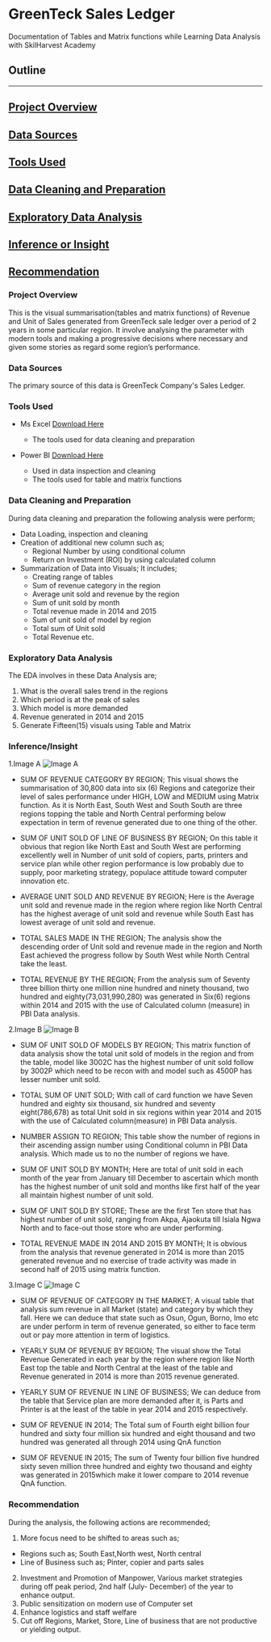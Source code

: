 # GreenTeck Sales Ledger
Documentation of Tables and Matrix functions while Learning Data Analysis with SkilHarvest Academy

## Outline
---
## [Project Overview](#project-overview)
## [Data Sources](#data-sources)
## [Tools Used](#tools-used)
## [Data Cleaning and Preparation](#data-cleaning-and-preparation)
## [Exploratory Data Analysis](#exploratory-data-analysis)
## [Inference or Insight](#inference-or-insight)
## [Recommendation](#recommendation)

### Project Overview
This is the visual summarisation(tables and matrix functions) of Revenue and Unit of Sales generated from GreenTeck sale ledger over a period of 2 years in some particular region. It involve analysing the parameter with modern tools and making a progressive decisions where necessary and given some stories as regard some region’s performance.

### Data Sources
The primary source of this data is GreenTeck Company's Sales Ledger.

### Tools Used
- Ms Excel [Download Here](http://www.microsoft.com)
  - The tools used for data cleaning and preparation
 
- Power BI [Download Here](https://www.microsoft.com/en-us/download/details.aspx?id=58494)
  - Used in data inspection and cleaning
  - The tools used for table and matrix functions

### Data Cleaning and Preparation
During data cleaning and preparation the following analysis were perform;
- Data Loading, inspection and cleaning
- Creation of additional new column such as;
  - Regional Number by using conditional column
  - Return on Investment (ROI) by using calculated column
- Summarization of Data into Visuals; It includes;
  - Creating range of tables
  - Sum of revenue category in the region
  - Average unit sold and revenue by the region
  - Sum of unit sold by month
  - Total revenue made in 2014 and 2015
  - Sum of unit sold of model by region
  - Total sum of Unit sold
  - Total Revenue etc.

### Exploratory Data Analysis 
The EDA involves in these Data Analysis are;
1. What is the overall sales trend in the regions 
2. Which period is at the peak of sales
3. Which model is more demanded
4. Revenue generated in 2014 and 2015
5. Generate Fifteen(15) visuals using Table and Matrix

### Inference/Insight 

1.Image A
![Image A](https://github.com/user-attachments/assets/ff7d183f-b081-45d0-b0bc-8c64f6224d52)

- SUM OF REVENUE CATEGORY BY REGION; This visual shows the summarisation of 30,800 data into six (6) Regions and categorize their level of sales performance under HIGH, LOW and MEDIUM using Matrix function. As it is North East, South West and South South are three regions topping the table and North Central performing below expectation in term of revenue generated due to one thing of the other.  

- SUM OF UNIT SOLD OF LINE OF BUSINESS BY REGION; On this table it obvious that region like North East and South West are performing excellently well in Number of unit sold of copiers, parts, printers and service plan while other region performance is low probably due to supply, poor marketing strategy, populace attitude toward computer innovation etc.

- AVERAGE UNIT SOLD AND REVENUE BY REGION; Here is the Average unit sold and revenue made in the region where region like North Central has the highest average of unit sold and revenue while South East has lowest average of unit sold and revenue.

- TOTAL SALES MADE IN THE REGION; The analysis show the descending order of Unit sold and revenue made in the region and North East achieved the progress follow by South West while North Central take the least.

- TOTAL REVENUE BY THE REGION; From the analysis sum of Seventy three billion thirty one million nine hundred and ninety thousand, two hundred and eighty(73,031,990,280) was generated in Six(6) regions within 2014 and 2015 with the use of Calculated column (measure) in PBI Data analysis.

2.Image B
![Image B](https://github.com/user-attachments/assets/14fa3b5c-0d8e-442a-9ac3-d4087497cbf4)

- SUM OF UNIT SOLD OF MODELS BY REGION; This matrix function of data analysis show the total unit sold of models in the region and from the table, model like 3002C has the highest number of unit sold follow by 3002P which need to be recon with and model such as 4500P has lesser number unit sold.

- TOTAL SUM OF UNIT SOLD; With call of card function we have Seven hundred and eighty six thousand, six hundred and seventy eight(786,678) as total Unit sold in six regions within year 2014 and 2015 with the use of Calculated column(measure) in PBI Data analysis. 

- NUMBER ASSIGN TO REGION; This table show the number of regions in their ascending assign number using Conditional column in PBI Data analysis. Which made us to no the number of regions we have.

- SUM OF UNIT SOLD BY MONTH; Here are total of unit sold in each month of the year from January till December to ascertain which month has the highest number of  unit sold and months like first half of the year all maintain highest number of unit sold.

- SUM OF UNIT SOLD BY STORE; These are the first Ten store that has highest number of unit sold, ranging from Akpa, Ajaokuta till Isiala Ngwa North and to face-out those store who are under performing.

- TOTAL REVENUE MADE IN 2014 AND 2015 BY MONTH; It is obvious from the analysis that revenue generated in 2014 is more than 2015 generated revenue and no exercise of trade activity was made in second half of 2015 using matrix function.

3.Image C
![Image C](https://github.com/user-attachments/assets/413dbf9b-6a95-4c32-bdb2-fc837d78b4be)

- SUM OF REVENUE OF CATEGORY IN THE MARKET; A visual table that analysis sum revenue in all Market (state) and category by which they fall. Here we can deduce that state such as Osun, Ogun, Borno, Imo etc are under perform in term of revenue generated, so either to face term out or pay more attention in term of logistics.

- YEARLY SUM OF REVENUE BY REGION; The visual show the Total Revenue Generated in each year by the region where region like North East top the table and North Central at the least of the table and Revenue generated in 2014 is more than 2015 revenue generated.

- YEARLY SUM OF REVENUE IN LINE OF BUSINESS; We can deduce from the table that Service plan are more demanded after it, is Parts and Printer is at the least of the table in year 2014 and 2015 respectively.

- SUM OF REVENUE IN 2014; The Total sum of Fourth eight billion four hundred and sixty four million six hundred and eight thousand and two hundred was generated all through 2014 using QnA function

- SUM OF REVENUE IN 2015; The sum of Twenty four billion five hundred sixty seven million three hundred and eighty two thousand and eighty was generated in 2015which make it lower compare to 2014 revenue QnA function.

### Recommendation
During the analysis, the following actions are recommended;
1. More focus need to be shifted to areas such as;
  - Regions such as; South East,North west, North central
  - Line of Business such as; Pinter, copier and parts sales
2. Investment and Promotion of Manpower, Various market strategies during off peak period, 2nd half (July- December) of the year to enhance output.
3. Public sensitization on modern use of Computer set 
4. Enhance logistics and staff welfare
5. Cut off Regions, Market, Store, Line of business that are not productive or yielding output. 















